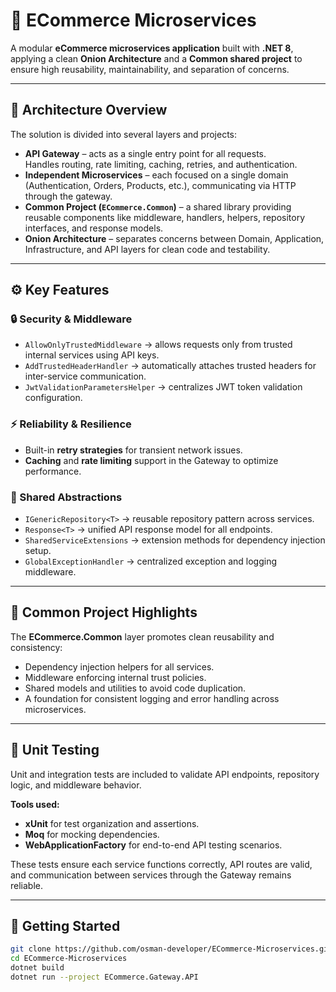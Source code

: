  
# 🛒 ECommerce Microservices

A modular **eCommerce microservices application** built with **.NET 8**, applying a clean **Onion Architecture** and a **Common shared project** to ensure high reusability, maintainability, and separation of concerns.

---

## 🧩 Architecture Overview

The solution is divided into several layers and projects:

- **API Gateway** – acts as a single entry point for all requests.  
  Handles routing, rate limiting, caching, retries, and authentication.
- **Independent Microservices** – each focused on a single domain (Authentication, Orders, Products, etc.), communicating via HTTP through the gateway.
- **Common Project (`ECommerce.Common`)** – a shared library providing reusable components like middleware, handlers, helpers, repository interfaces, and response models.
- **Onion Architecture** – separates concerns between Domain, Application, Infrastructure, and API layers for clean code and testability.

---

## ⚙️ Key Features

### 🔒 Security & Middleware
- `AllowOnlyTrustedMiddleware` → allows requests only from trusted internal services using API keys.
- `AddTrustedHeaderHandler` → automatically attaches trusted headers for inter-service communication.
- `JwtValidationParametersHelper` → centralizes JWT token validation configuration.

### ⚡ Reliability & Resilience
- Built-in **retry strategies** for transient network issues.  
- **Caching** and **rate limiting** support in the Gateway to optimize performance.

### 🧱 Shared Abstractions
- `IGenericRepository<T>` → reusable repository pattern across services.  
- `Response<T>` → unified API response model for all endpoints.  
- `SharedServiceExtensions` → extension methods for dependency injection setup.  
- `GlobalExceptionHandler` → centralized exception and logging middleware.

---

## 🧠 Common Project Highlights

The **ECommerce.Common** layer promotes clean reusability and consistency:
- Dependency injection helpers for all services.
- Middleware enforcing internal trust policies.
- Shared models and utilities to avoid code duplication.
- A foundation for consistent logging and error handling across microservices.

---

## 🧪 Unit Testing

Unit and integration tests are included to validate API endpoints, repository logic, and middleware behavior.

**Tools used:**
- **xUnit** for test organization and assertions.  
- **Moq** for mocking dependencies.  
- **WebApplicationFactory** for end-to-end API testing scenarios.

These tests ensure each service functions correctly, API routes are valid, and communication between services through the Gateway remains reliable.

---

## 🚀 Getting Started

```bash
git clone https://github.com/osman-developer/ECommerce-Microservices.git
cd ECommerce-Microservices
dotnet build
dotnet run --project ECommerce.Gateway.API
